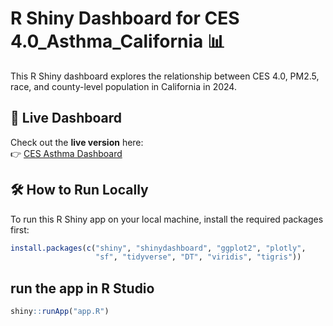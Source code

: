 # R Shiny Dashboard for CES 4.0_Asthma_California 📊  
This R Shiny dashboard explores the relationship between CES 4.0, PM2.5, race, and county-level population in California in 2024.

## 🔗 Live Dashboard  
Check out the **live version** here:  
👉 [CES Asthma Dashboard](https://seemadesai.shinyapps.io/ces_asthma_dashboard/)  

## 🛠️ How to Run Locally  
To run this R Shiny app on your local machine, install the required packages first:  
```r
install.packages(c("shiny", "shinydashboard", "ggplot2", "plotly",
                   "sf", "tidyverse", "DT", "viridis", "tigris"))
```
## run the app in R Studio
```r
shiny::runApp("app.R")
```
